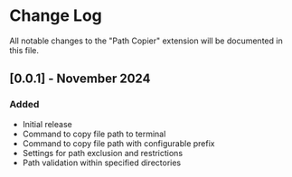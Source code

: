 # Change Log

All notable changes to the "Path Copier" extension will be documented in this file.

## [0.0.1] - November 2024

### Added
- Initial release
- Command to copy file path to terminal
- Command to copy file path with configurable prefix
- Settings for path exclusion and restrictions
- Path validation within specified directories
